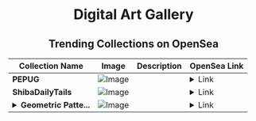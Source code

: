 <div align="center">

# Digital Art Gallery

## Trending Collections on OpenSea

| Collection Name                       | Image                                                                                     | Description                       | OpenSea Link                                                                                          |
|---------------------------------------|-------------------------------------------------------------------------------------------|-----------------------------------|--------------------------------------------------------------------------------------------------------|
| **PEPUG** | ![Image](https://i.seadn.io/s/raw/files/8a92690243a406b245c1d92496b45743.png?w=500&auto=format?w=200&auto=format) |  | <details><summary>Link</summary>[PEPUG](https://opensea.io/collection/pepug-1)</details> |
| **ShibaDailyTails** | ![Image](https://i.seadn.io/s/raw/files/fec546cbb8f17fb8ff7c822fcb1bf133.jpg?w=500&auto=format?w=200&auto=format) |  | <details><summary>Link</summary>[ShibaDailyTails](https://opensea.io/collection/shibadailytails)</details> |
| **<details><summary>Geometric Patte...</summary>Geometric Patterns</details>** | ![Image](https://i.seadn.io/s/raw/files/5dba7d71c48b500e7f83f30702121444.jpg?w=500&auto=format?w=200&auto=format) |  | <details><summary>Link</summary>[Geometric Patterns](https://opensea.io/collection/geometric-patterns-3)</details> |

</div>